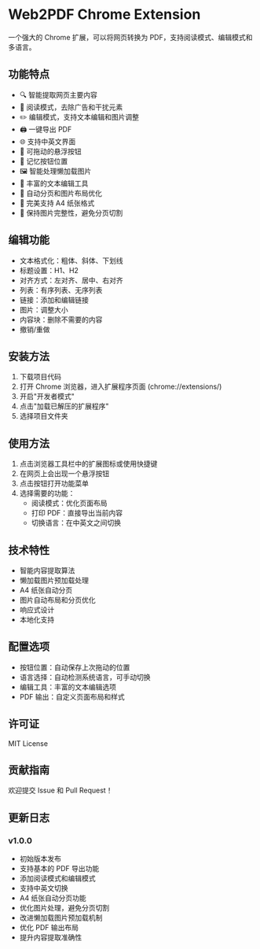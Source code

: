 # Web2PDF Chrome Extension

一个强大的 Chrome 扩展，可以将网页转换为 PDF，支持阅读模式、编辑模式和多语言。

## 功能特点

- 🔍 智能提取网页主要内容
- 📖 阅读模式，去除广告和干扰元素
- ✏️ 编辑模式，支持文本编辑和图片调整
- 🖨️ 一键导出 PDF
- 🌐 支持中英文界面
- 🎯 可拖动的悬浮按钮
- 💾 记忆按钮位置
- 🖼️ 智能处理懒加载图片
- 🎨 丰富的文本编辑工具
- 📏 自动分页和图片布局优化
- 📄 完美支持 A4 纸张格式
- 🔄 保持图片完整性，避免分页切割

## 编辑功能

- 文本格式化：粗体、斜体、下划线
- 标题设置：H1、H2
- 对齐方式：左对齐、居中、右对齐
- 列表：有序列表、无序列表
- 链接：添加和编辑链接
- 图片：调整大小
- 内容块：删除不需要的内容
- 撤销/重做

## 安装方法

1. 下载项目代码
2. 打开 Chrome 浏览器，进入扩展程序页面 (chrome://extensions/)
3. 开启"开发者模式"
4. 点击"加载已解压的扩展程序"
5. 选择项目文件夹

## 使用方法

1. 点击浏览器工具栏中的扩展图标或使用快捷键
2. 在网页上会出现一个悬浮按钮
3. 点击按钮打开功能菜单
4. 选择需要的功能：
   - 阅读模式：优化页面布局
   - 打印 PDF：直接导出当前内容
   - 切换语言：在中英文之间切换

## 技术特性

- 智能内容提取算法
- 懒加载图片预加载处理
- A4 纸张自动分页
- 图片自动布局和分页优化
- 响应式设计
- 本地化支持

## 配置选项

- 按钮位置：自动保存上次拖动的位置
- 语言选择：自动检测系统语言，可手动切换
- 编辑工具：丰富的文本编辑选项
- PDF 输出：自定义页面布局和样式

## 许可证

MIT License

## 贡献指南

欢迎提交 Issue 和 Pull Request！

## 更新日志

### v1.0.0
- 初始版本发布
- 支持基本的 PDF 导出功能
- 添加阅读模式和编辑模式
- 支持中英文切换 
- A4 纸张自动分页功能
- 优化图片处理，避免分页切割
- 改进懒加载图片预加载机制
- 优化 PDF 输出布局
- 提升内容提取准确性
